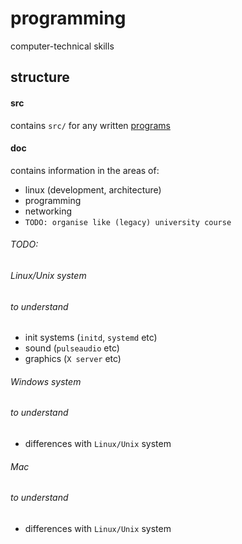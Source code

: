 # programming

computer-technical skills

## structure

#### src
contains `src/` for any written [programs][src]

#### doc
contains information in the areas of:
  - linux (development, architecture)
  - programming
  - networking
  - `TODO: organise like (legacy) university course`

[src]: ./src/


###### TODO:

###### Linux/Unix system
###### to understand  
  - init systems (`initd`, `systemd` etc)
  - sound (`pulseaudio` etc)
  - graphics (`X server` etc)

###### Windows system
###### to understand
  - differences with `Linux/Unix` system

###### Mac
###### to understand
  - differences with `Linux/Unix` system
